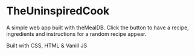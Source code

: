 # TheUninspiredCook
A simple web app built with theMealDB. Click the button to have a recipe, ingredients and instructions for a random recipe appear.

Built with CSS, HTML & Vanill JS
